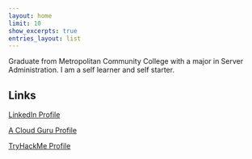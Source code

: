 ```yaml
---
layout: home
limit: 10
show_excerpts: true
entries_layout: list
---
```


Graduate from Metropolitan Community College with a major in Server Administration. I am a self learner and self starter.

## Links

[LinkedIn Profile](https://www.linkedin.com/in/brandon-jimenez/)

[A Cloud Guru Profile](https://learn.acloud.guru/profile/brandon-jimenez1)

[TryHackMe Profile](https://tryhackme.com/p/darkplisken)

<script src="https://tryhackme.com/badge/179064"></script>